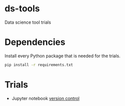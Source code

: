 # ds-tools
Data science tool trials

# Dependencies

Install every Python package that is needed for the trials.

```bash
pip install -r requirements.txt
```

# Trials

- Jupyter notebook [version control](version_control/Readme.md)
